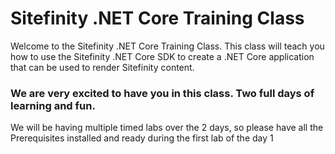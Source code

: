 # Sitefinity .NET Core Training Class
Welcome to the Sitefinity .NET Core Training Class. This class will teach you how to use the Sitefinity .NET Core SDK to create a .NET Core application that can be used to render Sitefinity content.
 
### We are very excited to have you in this class. Two full days of learning and fun.

<p>We will be having multiple timed labs over the 2 days, so please have all the Prerequisites installed and ready during the first lab of the day 1</p>

